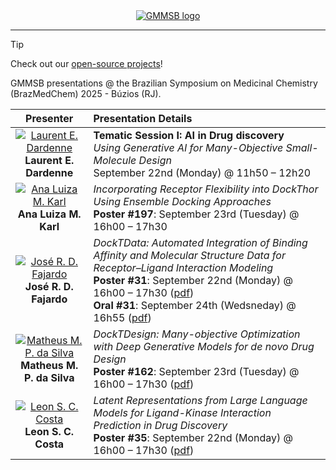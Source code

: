 <div align="center">
  <a href="https://www.gmmsb.lncc.br/">
    <img src="https://www.gmmsb.lncc.br/assets/images/logo/gmmsb/gmmsb-logo-downsized.png" alt="GMMSB logo">
  </a>
</div>
<!-- # [GMMSB](https://www.gmmsb.lncc.br/) @ BrazMedChem 2025 -->

---

> [!TIP]
> Check out our [open-source projects](https://github.com/gmmsb-lncc/)!

<div align="left">
<p>GMMSB presentations @ the Brazilian Symposium on Medicinal Chemistry (BrazMedChem) 2025 - Búzios (RJ).</p>
</div>


<div align="center">

| **Presenter** | **Presentation Details** |
|:---:|:---|
| [![Laurent E. Dardenne](https://images.weserv.nl/?url=github.com/ledardenne.png&h=50&w=50&fit=cover&mask=circle&maxage=7d)](https://github.com/ledardenne)<br>**Laurent E. Dardenne** | **Tematic Session I: AI in Drug discovery** <br/> _Using Generative AI for Many-Objective Small-Molecule Design_ <br/> September 22nd (Monday) @ 11h50 – 12h20 |
| [![Ana Luiza M. Karl](https://images.weserv.nl/?url=github.com/aluizakarl.png&h=50&w=50&fit=cover&mask=circle&maxage=7d)](https://github.com/aluizakarl)<br>**Ana Luiza M. Karl** | _Incorporating Receptor Flexibility into DockThor Using Ensemble Docking Approaches_ <br/> **Poster #197**: September 23rd (Tuesday) @ 16h00 – 17h30|
| [![José R. D. Fajardo](https://images.weserv.nl/?url=github.com/joserdf.png&h=50&w=50&fit=cover&mask=circle&maxage=7d)](https://github.com/joserdf)<br>**José R. D. Fajardo** | _DockTData: Automated Integration of Binding Affinity and Molecular Structure Data for Receptor–Ligand Interaction Modeling_ <br/> **Poster #31**: September 22nd (Monday) @ 16h00 – 17h30 ([pdf](https://github.com/gmmsb-lncc/brazmedchem2025/raw/main/%5BPOSTER%5D%20DockTData%3A%20Automated%20Integration%20of%20Binding%20Affinity%20and%20Molecular%20Structure%20Data%20for%20Receptor-Ligand%20Interaction%20Modeling.pdf?raw=true))  <br/> **Oral #31**: September 24th (Wedsneday) @ 16h55 ([pdf](https://github.com/gmmsb-lncc/brazmedchem2025/blob/main/%5BSLIDES%5D%20DockTData%3A%20Automated%20Integration%20of%20Binding%20Affinity%20and%20Molecular%20Structure%20Data%20for%20Receptor-Ligand%20Interaction%20Modeling.pdf?raw=true)) |
| [![Matheus M. P. da Silva](https://images.weserv.nl/?url=github.com/mpds.png&h=50&w=50&fit=cover&mask=circle&maxage=7d)](https://github.com/mpds)<br>**Matheus M. P. da Silva** | _DockTDesign: Many-objective Optimization with Deep Generative Models for de novo Drug Design_ <br/> **Poster #162**: September 23rd (Tuesday) @ 16h00 – 17h30 ([pdf](https://github.com/gmmsb-lncc/brazmedchem2025/blob/main/%5BPOSTER%5D%20DockTDesign%3A%20Many-objective%20Optimization%20with%20Deep%20Generative%20Models%20for%20de%20novo%20Drug%20Design.pdf?raw=true)) |
| [![Leon S. C. Costa](https://images.weserv.nl/?url=github.com/sulfierry.png&h=50&w=50&fit=cover&mask=circle&maxage=7d)](https://github.com/sulfierry)<br>**Leon S. C. Costa** | _Latent Representations from Large Language Models for Ligand-Kinase Interaction Prediction in Drug Discovery_ <br/> **Poster #35**: September 22nd (Monday) @ 16h00 – 17h30 ([pdf](https://github.com/gmmsb-lncc/brazmedchem2025/blob/main/%5BPOSTER%5D%20Latent%20Representations%20from%20Large%20Language%20Models%20for%20Ligand-Kinase%20Interaction%20Prediction%20in%20Drug%20Discovery.pdf?raw=true)) |

</div>


